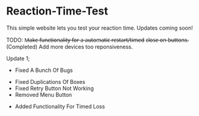 # Reaction-Time-Test
This simple website lets you test your reaction time. Updates coming soon!

TODO:
M̶a̶k̶e̶ f̶u̶n̶c̶t̶i̶o̶n̶a̶l̶i̶t̶y̶ f̶o̶r̶ a̶ a̶u̶t̶o̶m̶a̶t̶i̶c̶ r̶e̶s̶t̶a̶r̶t̶/t̶i̶m̶e̶d̶ c̶l̶o̶s̶e̶ o̶n̶ b̶u̶t̶t̶o̶n̶s̶. (Completed)
Add more devices too reponsiveness.

Update 1;
- Fixed A Bunch Of Bugs
+ Fixed Duplications Of Boxes
+ Fixed Retry Button Not Working
+ Removed Menu Button

- Added Functionality For Timed Loss

